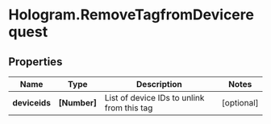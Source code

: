 # Hologram.RemoveTagfromDevicerequest

## Properties
Name | Type | Description | Notes
------------ | ------------- | ------------- | -------------
**deviceids** | **[Number]** | List of device IDs to unlink from this tag | [optional] 


